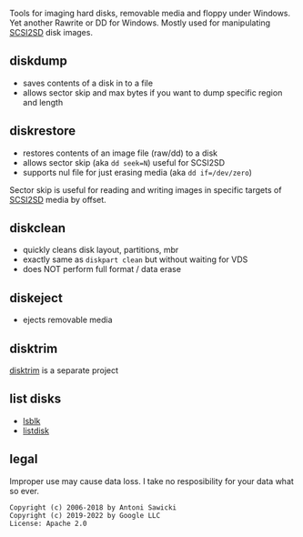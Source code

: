 Tools for imaging hard disks, removable media and floppy under Windows.
Yet another Rawrite or DD for Windows. Mostly used for manipulating 
[SCSI2SD](http://www.codesrc.com/mediawiki/index.php?title=SCSI2SD) disk images.

## diskdump

* saves contents of a disk in to a file
* allows sector skip and max bytes if you want to dump specific region and length

## diskrestore 

* restores contents of an image file (raw/dd) to a disk
* allows sector skip (aka `dd seek=N`) useful for SCSI2SD
* supports nul file for just erasing media (aka `dd if=/dev/zero`)

Sector skip is useful for reading and writing images in specific targets of [SCSI2SD](http://www.codesrc.com/mediawiki/index.php?title=SCSI2SD) media by offset.

## diskclean

* quickly cleans disk layout, partitions, mbr
* exactly same as `diskpart clean` but without waiting for VDS
* does NOT perform full format / data erase

## diskeject

* ejects removable media

## disktrim

[disktrim](https://github.com/tenox7/disktrim) is a separate project

## list disks

- [lsblk](https://github.com/tenox7/lsblk)
- [listdisk](https://github.com/tenox7/listdisk)

## legal

Improper use may cause data loss. I take no resposibility for your data what so ever.

```
Copyright (c) 2006-2018 by Antoni Sawicki
Copyright (c) 2019-2022 by Google LLC
License: Apache 2.0
```
